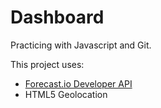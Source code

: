 Dashboard
==
Practicing with Javascript and Git.

This project uses:
* [Forecast.io Developer API](https://developer.forecast.io/)
* HTML5 Geolocation

